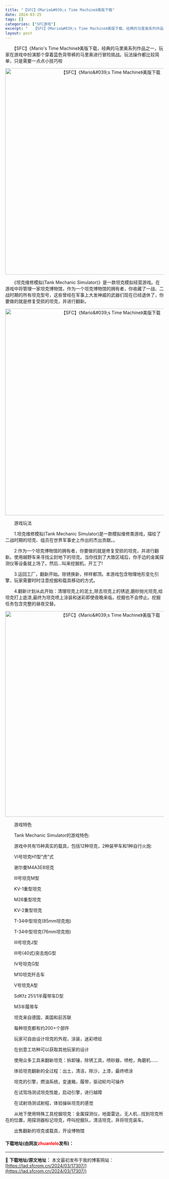 ```yaml
---
title: "【SFC】《Mario&#039;s Time Machine》美版下载"
date: 2024-03-25
tags: []
categories: ["SFC游戏"]
excerpt: "　　【SFC】《Mario&#039;s Time Machine》美版下载，经典的马里奥系列作品之一，玩家在游戏中扮演那个穿着蓝色背带裤的马里奥进行冒险挑战。玩法操作都比较简单，只是需要一点点小技巧啦 　　《坦克维修模拟(Tank Mechanic Simulator)》是一款坦克模拟经营游戏。在游&hellip;"
layout: post
---
```


 <p>　　【SFC】《Mario&#39;s Time Machine》美版下载，经典的马里奥系列作品之一，玩家在游戏中扮演那个穿着蓝色背带裤的马里奥进行冒险挑战。玩法操作都比较简单，只是需要一点点小技巧啦</p> <p align="center"><img align="" border="0" src="https://lad.sfcrom.cn/wp-content/uploads/2024/03/20240325_6600c094df73a.png" width="655" alt="【SFC】《Mario&amp;#039;s Time Machine》美版下载" /></p> <p>　　《坦克维修模拟(Tank Mechanic Simulator)》是一款坦克模拟经营游戏。在游戏中将管理一家坦克博物馆，作为一个坦克博物馆的拥有者，你收藏了一战、二战时期的所有坦克型号，这些曾经在军事上大发神威的武器们现在已经退休了，你要做的就是修复受损的坦克，并进行翻新。</p> <p align="center"><img align="" border="0" src="https://lad.sfcrom.cn/wp-content/uploads/2024/03/20240325_6600c09681c4d.png" width="656" alt="【SFC】《Mario&amp;#039;s Time Machine》美版下载" /></p> <p>　　游戏玩法</p> <p>　　1.坦克维修模拟(Tank Mechanic Simulator)是一款模拟维修类游戏，描绘了二战时期的坦克、组员在世界军事史上作出的杰出贡献。。</p> <p>　　2.作为一个坦克博物馆的拥有者，你要做的就是修复受损的坦克，并进行翻新。使用越野车来寻找尘封地下的坦克。当你找到了大致区域后，你手边的金属探测仪等设备就上场了。然后&hellip;叫来挖掘机，开工了!</p> <p>　　3.运回工厂，翻新开始。除锈换新，样样都顶。本游戏包含物理地形变化引擎，玩家需要时时注意挖掘和载具移动的方式。</p> <p>　　4.翻新计划从此开始：清理坦克上的泥土,除去坦克上的锈迹,磨砂抛光坦克,给坦克打上底漆,最终为坦克喷上涂装和迷彩即使夜晚来临，挖掘也不会停止。挖掘任务包含完整的昼夜交替。</p> <p align="center"><img align="" border="0" src="https://lad.sfcrom.cn/wp-content/uploads/2024/03/20240325_6600c09816c0b.png" width="653" alt="【SFC】《Mario&amp;#039;s Time Machine》美版下载" /></p> <p>　　游戏特色</p> <p>　　Tank Mechanic Simulator的游戏特色:</p> <p>　　游戏中共有15种真实的载具，包括12种坦克，2种装甲车和1种自行火炮:</p> <p>　　VI号坦克H1型&ldquo;虎&rdquo;式</p> <p>　　谢尔曼M4A3E8坦克</p> <p>　　III号坦克M型</p> <p>　　KV-1重型坦克</p> <p>　　M26重型坦克</p> <p>　　KV-2重型坦克</p> <p>　　T-34中型坦克(85mm坦克炮)</p> <p>　　T-34中型坦克(76mm坦克炮)</p> <p>　　III号坦克J型</p> <p>　　III号(40式)突击炮G型</p> <p>　　IV号坦克G型</p> <p>　　M10坦克歼击车</p> <p>　　V号坦克A型</p> <p>　　SdKfz 251/1半履带车D型</p> <p>　　M3半履带车</p> <p>　　坦克来自德国，美国和前苏联</p> <p>　　每种坦克都有约200+个部件</p> <p>　　玩家可自由设计坦克的外观，涂装，迷彩喷绘</p> <p>　　在创意工坊种可以获取其他玩家的设计</p> <p>　　使用众多工具来翻新坦克：拆卸锤，除锈工具，喷砂器，喷枪，角磨机......</p> <p>　　体验坦克翻新的全过程：出土，清洁，除沙，上漆，最终喷涂</p> <p>　　坦克的引擎，燃油系统，变速箱，履带，驱动轮均可操作</p> <p>　　在试驾场测试坦克性能，启动引擎，进行越障</p> <p>　　在试射场测试射程，体验操纵坦克的感觉</p> <p>　　从地下使用特殊工具挖掘坦克：金属探测仪，地面雷达，无人机...找到坦克所在的位置，用探测器标记坦克，呼叫挖掘队，清洁坦克，并将坦克装车。</p> <p>　　出售翻新的坦克或载具，开设博物馆</p> <p><h4>下载地址(由网友<font color="red">zhuanlolo</font>发布)：</h4></p> 

---
📖 **下载地址/原文地址：** 本文最初发布于我的博客网站：[https://lad.sfcrom.cn/2024/03/17307/](https://lad.sfcrom.cn/2024/03/17307/)
